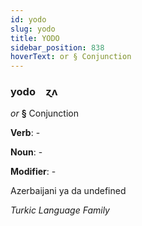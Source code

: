 ```yaml
---
id: yodo
slug: yodo
title: YODO
sidebar_position: 838
hoverText: or § Conjunction
---
```


### yodo&emsp;<span kind="abugida">ɀʌ</span>

*or* **§** Conjunction

**Verb**: -

**Noun**: -

**Modifier**: -

Azerbaijani ya da undefined

*Turkic Language Family*